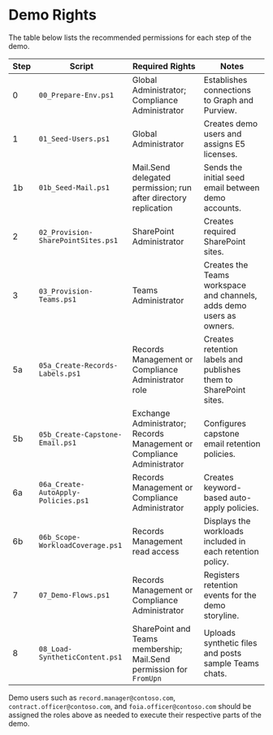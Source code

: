 # Demo Rights

The table below lists the recommended permissions for each step of the demo.

| Step | Script | Required Rights | Notes |
| ---- | ------ | --------------- | ----- |
| 0 | `00_Prepare-Env.ps1` | Global Administrator; Compliance Administrator | Establishes connections to Graph and Purview. |
| 1 | `01_Seed-Users.ps1` | Global Administrator | Creates demo users and assigns E5 licenses. |
| 1b | `01b_Seed-Mail.ps1` | Mail.Send delegated permission; run after directory replication | Sends the initial seed email between demo accounts. |
| 2 | `02_Provision-SharePointSites.ps1` | SharePoint Administrator | Creates required SharePoint sites. |
| 3 | `03_Provision-Teams.ps1` | Teams Administrator | Creates the Teams workspace and channels, adds demo users as owners. |
| 5a | `05a_Create-Records-Labels.ps1` | Records Management or Compliance Administrator role | Creates retention labels and publishes them to SharePoint sites. |
| 5b | `05b_Create-Capstone-Email.ps1` | Exchange Administrator; Records Management or Compliance Administrator | Configures capstone email retention policies. |
| 6a | `06a_Create-AutoApply-Policies.ps1` | Records Management or Compliance Administrator | Creates keyword-based auto-apply policies. |
| 6b | `06b_Scope-WorkloadCoverage.ps1` | Records Management read access | Displays the workloads included in each retention policy. |
| 7 | `07_Demo-Flows.ps1` | Records Management or Compliance Administrator | Registers retention events for the demo storyline. |
| 8 | `08_Load-SyntheticContent.ps1` | SharePoint and Teams membership; Mail.Send permission for `FromUpn` | Uploads synthetic files and posts sample Teams chats. |

Demo users such as `record.manager@contoso.com`, `contract.officer@contoso.com`, and `foia.officer@contoso.com` should be assigned the roles above as needed to execute their respective parts of the demo.
